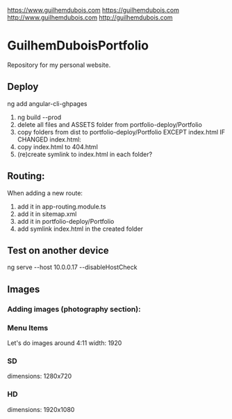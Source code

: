 https://www.guilhemdubois.com
https://guilhemdubois.com
http://www.guilhemdubois.com
http://guilhemdubois.com

# GuilhemDuboisPortfolio
Repository for my personal website.

## Deploy
ng add angular-cli-ghpages

1. ng build --prod
1. delete all files and ASSETS folder from portfolio-deploy/Portfolio
1. copy folders from dist to portfolio-deploy/Portfolio EXCEPT index.html
IF CHANGED index.html:
1. copy index.html to 404.html
1. (re)create symlink to index.html in each folder?

## Routing:
When adding a new route:
1. add it in app-routing.module.ts
1. add it in sitemap.xml
2. add it in portfolio-deploy/Portfolio
1. add symlink index.html in the created folder

## Test on another device
ng serve --host 10.0.0.17 --disableHostCheck

## Images
### Adding images (photography section):

### Menu Items
Let's do images around 4:11
width: 1920

### SD
dimensions: 1280x720

### HD
dimensions: 1920x1080
